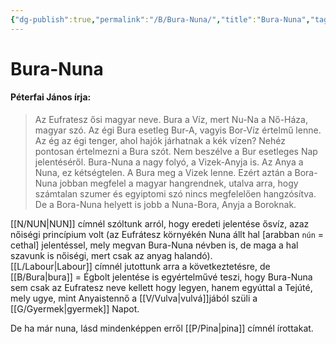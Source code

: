```yaml
---
{"dg-publish":true,"permalink":"/B/Bura-Nuna/","title":"Bura-Nuna","tags":["dg_uploaded"],"created":"2023-11-21T10:07","updated":"2023-11-21T10:07"}
---
```



# Bura-Nuna

#### Péterfai János írja:

> Az Eufratesz ősi magyar neve. Bura a Víz, mert Nu-Na a Nő-Háza, magyar szó. Az égi Bura esetleg Bur-A, vagyis Bor-Víz értelmű lenne. Az ég az égi tenger, ahol hajók járhatnak a kék vízen? Nehéz pontosan értelmezni a Bura szót. Nem beszélve a Bur esetleges Nap jelentéséről. Bura-Nuna a nagy folyó, a Vizek-Anyja is. Az Anya a Nuna, ez kétségtelen. A Bura meg a Vizek lenne. Ezért aztán a Bora-Nuna jobban megfelel a magyar hangrendnek, utalva arra, hogy számtalan szumer és egyiptomi szó nincs megfelelően hangzósítva. De a Bora-Nuna helyett is jobb a Nuna-Bora, Anyja a Boroknak.  

[[N/NUN\|NUN]] címnél szóltunk arról, hogy eredeti jelentése ősvíz, azaz nőiségi princípium volt (az Eufrátesz környékén Nuna állt hal \[arabban `nún` = cethal\] jelentéssel, mely megvan Bura-Nuna névben is, de maga a hal szavunk is nőiségi, mert csak az anyag halandó).  
[[L/Labour\|Labour]] címnél jutottunk arra a következtetésre, de [[B/Bura\|bura]] = Égbolt jelentése is egyértelművé teszi, hogy Bura-Nuna sem csak az Eufratesz neve kellett hogy legyen, hanem egyúttal a Tejúté, mely ugye, mint Anyaistennő a [[V/Vulva\|vulvá]]jából szüli a [[G/Gyermek\|gyermek]] Napot.  

De ha már nuna, lásd mindenképpen erről [[P/Pina\|pina]] címnél írottakat.  